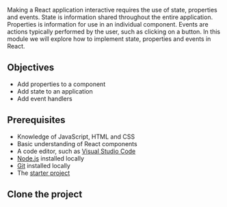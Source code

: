 Making a React application interactive requires the use of state, properties and events. State is information shared throughout the entire application. Properties is information for use in an individual component. Events are actions typically performed by the user, such as clicking on a button. In this module we will explore how to implement state, properties and events in React.

## Objectives

- Add properties to a component
- Add state to an application
- Add event handlers

## Prerequisites

- Knowledge of JavaScript, HTML and CSS
- Basic understanding of React components
- A code editor, such as [Visual Studio Code](https://code.visualstudio.com)
- [Node.js](https://nodejs.org) installed locally
- [Git](https://git-scm.com/downloads) installed locally
- The [starter project](#clone-the-project)

## Clone the project


